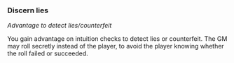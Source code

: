 
### Discern lies

_Advantage to detect lies/counterfeit_

You gain advantage on intuition checks to detect lies or counterfeit. The GM may roll secretly instead of the player, to avoid the player knowing whether the roll failed or succeeded.
